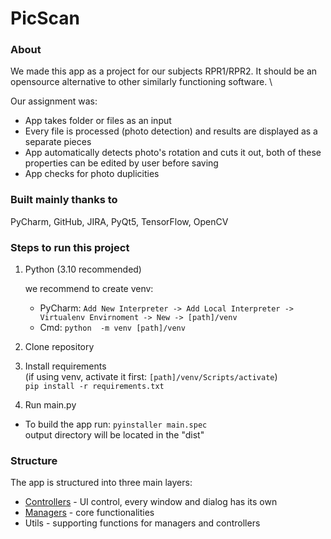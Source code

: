 # PicScan

### About
We made this app as a project for our subjects RPR1/RPR2. It should be an opensource alternative to other similarly functioning software. \

Our assignment was:
- App takes folder or files as an input
- Every file is processed (photo detection) and results are displayed as a separate pieces
- App automatically detects photo's rotation and cuts it out, both of these properties can  be edited by user before saving
- App checks for photo duplicities

### Built mainly thanks to
PyCharm, GitHub, JIRA, PyQt5, TensorFlow, OpenCV

### Steps to run this project
1. Python (3.10 recommended)

    we recommend to create venv:
   - PyCharm: `Add New Interpreter -> Add Local Interpreter -> Virtualenv Envirnoment -> New -> [path]/venv`
   - Cmd: `python  -m venv [path]/venv`
2. Clone repository
3. Install requirements \
   (if using venv, activate it first: `[path]/venv/Scripts/activate`)\
`pip install -r requirements.txt`
4. Run main.py

- To build the app run: `pyinstaller main.spec`\
output directory will be located in the "dist"

### Structure
The app is structured into three main layers:
- [Controllers](controllers.md) - UI control, every window and dialog has its own
- [Managers](managers.md) - core functionalities
- Utils - supporting functions for managers and controllers